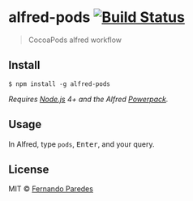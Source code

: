 # alfred-pods [![Build Status](https://travis-ci.org/nanoxd/alfred-pods.svg?branch=master)](https://travis-ci.org/nanoxd/alfred-pods)

> CocoaPods alfred workflow


## Install

```
$ npm install -g alfred-pods
```

*Requires [Node.js](https://nodejs.org) 4+ and the Alfred [Powerpack](https://www.alfredapp.com/powerpack/).*


## Usage

In Alfred, type `pods`, <kbd>Enter</kbd>, and your query.


## License

MIT © [Fernando Paredes](https://fdp.io)
